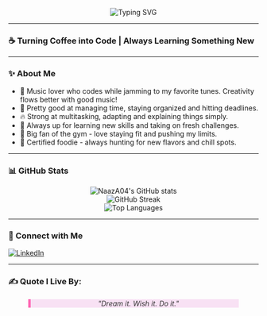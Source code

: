 <p align="center">
  <img src="https://readme-typing-svg.herokuapp.com?font=Fira+Code&size=28&pause=1000&color=FF69B4&center=true&vCenter=true&width=435&lines=Hey+there!+I'm+Naaz+%F0%9F%91%8B" alt="Typing SVG" />
</p>

---

### ☕ Turning Coffee into Code | Always Learning Something New

---

### ✨ About Me
- 🎵 Music lover who codes while jamming to my favorite tunes. Creativity flows better with good music!
- 📅 Pretty good at managing time, staying organized and hitting deadlines.
- 🔥 Strong at multitasking, adapting and explaining things simply.
- 🤝 Always up for learning new skills and taking on fresh challenges.
- 💪 Big fan of the gym - love staying fit and pushing my limits.
- 🍕 Certified foodie - always hunting for new flavors and chill spots.

---

### 📊 GitHub Stats
<p align="center">
  <img src="https://github-readme-stats.vercel.app/api?username=NaazA04&show_icons=true&theme=tokyonight" alt="NaazA04's GitHub stats" />
  <br/>
 <img src="https://github-readme-streak-stats-eight.vercel.app?user=NaazA04&theme=tokyonight&hide_border=true" alt="GitHub Streak" />

  <br/>
  <img src="https://github-readme-stats.vercel.app/api/top-langs/?username=NaazA04&layout=compact&theme=tokyonight" alt="Top Languages" />
</p>

---

### 🌟 Connect with Me

<p align="left">
  <a href="https://www.linkedin.com/in/naaz-ahmedi-614b01318" target="_blank">
    <img src="https://img.shields.io/badge/LinkedIn-0A66C2?style=for-the-badge&logo=linkedin&logoColor=white" alt="LinkedIn"/>
  </a>

---

### ✍️ Quote I Live By:
<p align="center">
  <blockquote style="border-left: 5px solid #FF69B4; padding-left: 15px; font-style: italic; background-color: #F8E1F4; color: #333; margin: 20px auto; width: 80%; text-align: center;">
    "Dream it. Wish it. Do it."
  </blockquote>
</p>

